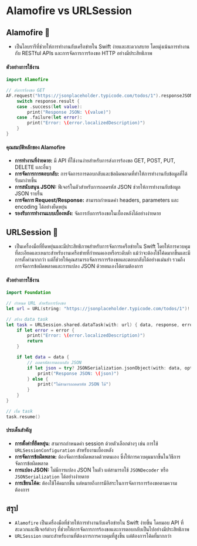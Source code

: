 # Alamofire vs URLSession

## Alamofire 🔭
- เป็นไลบรารีที่ช่วยให้การทำงานกับเครือข่ายใน Swift ง่ายและสะดวกสบาย โดยมุ่งเน้นการทำงานกับ RESTful APIs และการจัดการการร้องขอ HTTP อย่างมีประสิทธิภาพ 

#### ตัวอย่างการใช้งาน
```swift
import Alamofire

// ส่งการร้องขอ GET
AF.request("https://jsonplaceholder.typicode.com/todos/1").responseJSON { response in
    switch response.result {
    case .success(let value):
        print("Response JSON: \(value)")
    case .failure(let error):
        print("Error: \(error.localizedDescription)")
    }
}
```

#### คุณสมบัติหลักของ Alamofire
- **การทำงานที่ง่ายดาย:** มี API ที่ใช้งานง่ายสำหรับการส่งการร้องขอ GET, POST, PUT, DELETE และอื่นๆ
- **การจัดการการตอบกลับ:** การจัดการการตอบกลับและข้อผิดพลาดที่ทำให้การทำงานกับข้อมูลที่ได้รับมาง่ายขึ้น
- **การสนับสนุน JSON:** ฟีเจอร์ในตัวสำหรับการถอดรหัส JSON ช่วยให้การทำงานกับข้อมูล JSON ราบรื่น
- **การจัดการ Request/Response:** สามารถกำหนดค่า headers, parameters และ encoding ได้อย่างยืดหยุ่น
- **รองรับการทำงานแบบเบื้องหลัง:** จัดการกับการร้องขอในเบื้องหลังได้อย่างง่ายดาย


## URLSession 🔬
- เป็นเครื่องมือที่ยืดหยุ่นและมีประสิทธิภาพสำหรับการจัดการเครือข่ายใน Swift โดยให้การควบคุมที่ละเอียดและเหมาะสำหรับงานเครือข่ายที่กำหนดเองหรือระดับต่ำ แม้ว่าจะต้องใช้โค้ดมากขึ้นและมีการตั้งค่ามากกว่า แต่ก็ช่วยให้คุณสามารถจัดการการร้องขอและตอบกลับได้อย่างแม่นยำ รวมถึงการจัดการข้อผิดพลาดและการแปลง JSON ด้วยตนเองได้ตามต้องการ

#### ตัวอย่างการใช้งาน
```swift
import Foundation

// กำหนด URL สำหรับการร้องขอ
let url = URL(string: "https://jsonplaceholder.typicode.com/todos/1")!

// สร้าง data task
let task = URLSession.shared.dataTask(with: url) { data, response, error in
    if let error = error {
        print("Error: \(error.localizedDescription)")
        return
    }

    if let data = data {
        // ถอดรหัสการตอบกลับ JSON
        if let json = try? JSONSerialization.jsonObject(with: data, options: []) {
            print("Response JSON: \(json)")
        } else {
            print("ไม่สามารถถอดรหัส JSON ได้")
        }
    }
}

// เริ่ม task
task.resume()
```

#### ประเด็นสำคัญ
- **การตั้งค่าที่ยืดหยุ่น:** สามารถกำหนดค่า session ด้วยตัวเลือกต่างๆ เช่น การใช้ `URLSessionConfiguration` สำหรับงานเบื้องหลัง
- **การจัดการข้อผิดพลาด:** ต้องจัดการข้อผิดพลาดด้วยตนเอง ซึ่งให้การควบคุมมากขึ้นในวิธีการจัดการข้อผิดพลาด
- **การแปลง JSON:** ไม่มีการแปลง JSON ในตัว แต่สามารถใช้ `JSONDecoder` หรือ `JSONSerialization` ได้อย่างง่ายดาย
- **การเขียนโค้ด:** ต้องใช้โค้ดมากขึ้น แต่หมายถึงการมีอิสระในการจัดการการร้องขอตามความต้องการ

## สรุป
- `Alamofire` เป็นเครื่องมือที่ช่วยให้การทำงานกับเครือข่ายใน Swift ง่ายขึ้น โดยมอบ API ที่สะดวกและฟีเจอร์ต่างๆ ที่ช่วยให้การจัดการการร้องขอและการตอบกลับเป็นไปอย่างมีประสิทธิภาพ 
- `URLSession` เหมาะสำหรับงานที่ต้องการการควบคุมที่สูงขึ้น แต่ต้องการโค้ดที่มากกว่า

